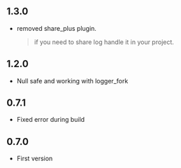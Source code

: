 ## 1.3.0

* removed share_plus plugin.
    > if you need to share log handle it in your project.

## 1.2.0

* Null safe and working with logger_fork

## 0.7.1

* Fixed error during build

## 0.7.0

* First version
